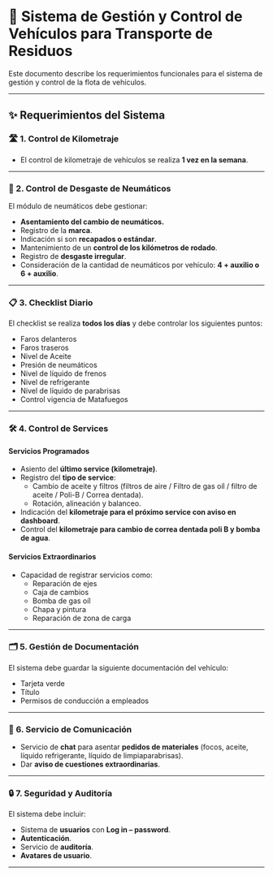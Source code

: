 # 🚚 Sistema de Gestión y Control de Vehículos para Transporte de Residuos

Este documento describe los requerimientos funcionales para el sistema de gestión y control de la flota de vehículos.

---

## ✨ Requerimientos del Sistema

### 🛣️ 1. Control de Kilometraje

* El control de kilometraje de vehículos se realiza **1 vez en la semana**.

---

### 🛞 2. Control de Desgaste de Neumáticos

El módulo de neumáticos debe gestionar:

* **Asentamiento del cambio de neumáticos.**
* Registro de la **marca**.
* Indicación si son **recapados o estándar**.
* Mantenimiento de un **control de los kilómetros de rodado**.
* Registro de **desgaste irregular**.
* Consideración de la cantidad de neumáticos por vehículo: **4 + auxilio o 6 + auxilio**.

---

### 📋 3. Checklist Diario

El checklist se realiza **todos los días** y debe controlar los siguientes puntos:

* Faros delanteros
* Faros traseros
* Nivel de Aceite
* Presión de neumáticos
* Nivel de líquido de frenos
* Nivel de refrigerante
* Nivel de líquido de parabrisas
* Control vigencia de Matafuegos

---

### 🛠️ 4. Control de Services

#### Servicios Programados
* Asiento del **último service (kilometraje)**.
* Registro del **tipo de service**:
    * Cambio de aceite y filtros (filtros de aire / Filtro de gas oíl / filtro de aceite / Poli-B / Correa dentada).
    * Rotación, alineación y balanceo.
* Indicación del **kilometraje para el próximo service con aviso en dashboard**.
* Control del **kilometraje para cambio de correa dentada poli B y bomba de agua**.

#### Servicios Extraordinarios
* Capacidad de registrar servicios como:
    * Reparación de ejes
    * Caja de cambios
    * Bomba de gas oíl
    * Chapa y pintura
    * Reparación de zona de carga

---

### 🗂️ 5. Gestión de Documentación

El sistema debe guardar la siguiente documentación del vehículo:

* Tarjeta verde
* Título
* Permisos de conducción a empleados

---

### 💬 6. Servicio de Comunicación

* Servicio de **chat** para asentar **pedidos de materiales** (focos, aceite, líquido refrigerante, líquido de limpiaparabrisas).
* Dar **aviso de cuestiones extraordinarias**.

---

### 🔒 7. Seguridad y Auditoría

El sistema debe incluir:

* Sistema de **usuarios** con **Log in – password**.
* **Autenticación**.
* Servicio de **auditoría**.
* **Avatares de usuario**.

---